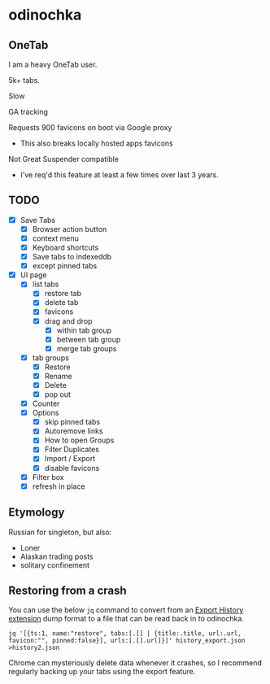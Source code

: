 # odinochka

## OneTab

I am a heavy OneTab user.

5k+ tabs.

Slow

GA tracking

Requests 900 favicons on boot via Google proxy
  * This also breaks locally hosted apps favicons

Not Great Suspender compatible
  - I've req'd this feature at least a few times over last 3 years.

## TODO
  - [x] Save Tabs
    - [x] Browser action button
    - [x] context menu
    - [x] Keyboard shortcuts
    - [x] Save tabs to indexeddb
    - [x] except pinned tabs
  - [x] UI page
    - [x] list tabs
        - [x] restore tab
        - [x] delete tab
        - [x] favicons
        - [x] drag and drop
          - [x] within tab group
          - [x] between tab group
          - [x] merge tab groups
    - [x] tab groups
      - [x] Restore
      - [x] Rename
      - [x] Delete
      - [x] pop out
    - [x] Counter
    - [x] Options
      - [x] skip pinned tabs
      - [x] Autoremove links
      - [x] How to open Groups
      - [x] Filter Duplicates
      - [x] Import / Export
      - [x] disable favicons
    - [x] Filter box
    - [x] refresh in place

## Etymology

Russian for singleton, but also:

  - Loner
  - Alaskan trading posts
  - solitary confinement

## Restoring from a crash

You can use the below `jq` command to convert from an [Export History extension](https://chrome.google.com/webstore/detail/export-historybookmarks-t/dcoegfodcnjofhjfbhegcgjgapeichlf)
dump format to a file that can be read back in to odinochka.

```
jq '[{ts:1, name:"restore", tabs:[.[] | {title:.title, url:.url, favicon:"", pinned:false}], urls:[.[].url]}]' history_export.json  >history2.json
```

Chrome can mysteriously delete data whenever it crashes, so I recommend regularly backing up your tabs using the export feature.
